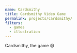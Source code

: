 ```yaml
---
name: Cardsmithy
title: Cardsmithy Video Game
permalink: projects/cardsmithy/
filters:
  - games
  - illustration
---
```


Cardsmithy, the game 😅
